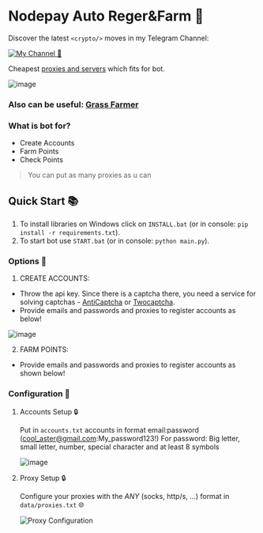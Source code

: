 # Nodepay Auto Reger&Farm 🔹


Discover the latest `<crypto/>` moves in my Telegram Channel:

[![My Channel 🥰](https://img.shields.io/badge/Web3_Enjoyer_|_Subscribe_🥰-0A66C2?style=for-the-badge&logo=telegram&logoColor=white)](https://t.me/web3_enjoyer_club) 

Cheapest [proxies and servers](https://teletype.in/@web3enjoyer/4a2G9NuHssy) which fits for bot.

![image](https://img4.teletype.in/files/3b/88/3b886c4d-5b54-4463-bddd-3ce86342d666.png)
### Also can be useful: [Grass Farmer](https://github.com/MsLolita/grass)


### What is bot for?
   - Create Accounts
   - Farm Points
   - Check Points

> You can put as many proxies as u can


## Quick Start 📚
   1. To install libraries on Windows click on `INSTALL.bat` (or in console: `pip install -r requirements.txt`).
   2. To start bot use `START.bat` (or in console: `python main.py`).

### Options 📧

1. CREATE ACCOUNTS:
 - Throw the api key. Since there is a captcha there, you need a service for solving captchas - [AntiCaptcha](http://getcaptchasolution.com/t8yfysqmh3) or [Twocaptcha](https://2captcha.com/?from=12939391).
 - Provide emails and passwords and proxies to register accounts as below!

  ![image](https://img3.teletype.in/files/63/b4/63b417ed-d9fb-4aa5-b8a4-1b96e46a57f7.png)

2. FARM POINTS:
 - Provide emails and passwords and proxies to register accounts as shown below!


### Configuration 📧

1. Accounts Setup 🔒

   Put in `accounts.txt` accounts in format email:password (cool_aster@gmail.com:My_password123!) 
   For password: Big letter, small letter, number, special character and at least 8 symbols
   
   ![image](https://img3.teletype.in/files/63/b4/63b417ed-d9fb-4aa5-b8a4-1b96e46a57f7.png)

2. Proxy Setup 🔒

   Configure your proxies with the *ANY* (socks, http/s, ...) format in `data/proxies.txt` 🌐

   ![Proxy Configuration](https://github.com/MsLolita/VeloData/assets/58307006/a2c95484-52b6-497a-b89e-73b89d953d8c)
